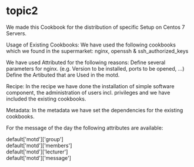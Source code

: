 # topic2

We made this Cookbook for the distribution of specific Setup on Centos 7 Servers.

Usage of Existing Cookbooks:
We have used the following cookbooks which we found in the supermarket: nginx, openssh & ssh_authorized_keys

We have used Attributed for the following reasons:
Define several parameters for nginx. (e.g. Version to be installed, ports to be opened, ...)
Define the Artibuted that are Used in the motd.

Recipe:
In the recipe we have done the installation of simple software component, the administration of users incl. privileges and we have included the existing cookbooks.

Metadata:
In the metadata we have set the dependencies for the existing cookbooks.

For the message of the day the following attributes are available:

default['motd']['group']  
default['motd']['members']   
default['motd']['lecturer']   
default['motd']['message']   
